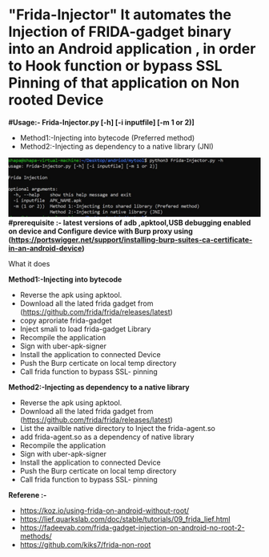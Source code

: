 # "Frida-Injector" It automates  the Injection of FRIDA-gadget binary into an Android application , in order to Hook function or bypass SSL Pinning of that application on Non rooted Device


**#Usage:- Frida-Injector.py [-h] [-i inputfile] [-m 1 or 2)]**

* Method1:-Injecting into bytecode (Preferred method)
* Method2:-Injecting as dependency to a native library (JNI)

![GitHub Logo](/images/Screenshot_1.jpg)
**#prerequisite :- latest versions of adb ,apktool,USB debugging enabled on device and Configure device with Burp proxy using (https://portswigger.net/support/installing-burp-suites-ca-certificate-in-an-android-device)**


What it does

**Method1:-Injecting into bytecode**

* Reverse the apk using apktool.
* Download all the lated frida gadget from (https://github.com/frida/frida/releases/latest)
* copy aproriate frida-gadget
* Inject smali to load frida-gadget Library
* Recompile the application 
* Sign with uber-apk-signer 
* Install the application to connected Device 
* Push the Burp certicate on local temp directory 
* Call frida function to bypass SSL- pinning 

**Method2:-Injecting as dependency to a native library**
* Reverse the apk using apktool.
* Download all the lated frida gadget from (https://github.com/frida/frida/releases/latest)
* List the availble native directory to Inject the frida-agent.so
* add frida-agent.so as a dependency of native library
* Recompile the application 
* Sign with uber-apk-signer 
* Install the application to connected Device 
* Push the Burp certicate on local temp directory 
* Call frida function to bypass SSL- pinning 


**Referene :-**

* https://koz.io/using-frida-on-android-without-root/
* https://lief.quarkslab.com/doc/stable/tutorials/09_frida_lief.html
* https://fadeevab.com/frida-gadget-injection-on-android-no-root-2-methods/
* https://github.com/kiks7/frida-non-root
